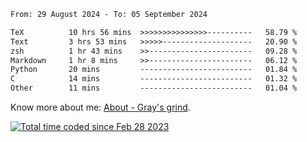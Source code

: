 <!--START_SECTION:waka-->

```txt
From: 29 August 2024 - To: 05 September 2024

TeX          10 hrs 56 mins  >>>>>>>>>>>>>>>----------   58.79 %
Text         3 hrs 53 mins   >>>>>--------------------   20.90 %
zsh          1 hr 43 mins    >>-----------------------   09.28 %
Markdown     1 hr 8 mins     >>-----------------------   06.12 %
Python       20 mins         -------------------------   01.84 %
C            14 mins         -------------------------   01.32 %
Other        11 mins         -------------------------   01.04 %
```

<!--END_SECTION:waka-->

<!-- [![grayxu's github stats](https://github-readme-stats.vercel.app/api?username=grayxu&count_private=true&show_icons=true)](https://github.com/grayxu) -->

Know more about me: [About - Gray's grind](https://www.grayxu.cn/).
<p align="left">
  <a href="https://wakatime.com/@c69eb31e-43a1-463f-8968-c3449e386f57"><img src="https://wakatime.com/badge/user/c69eb31e-43a1-463f-8968-c3449e386f57.svg" title="Total time coded since Feb 28 2023" /></a>
</p>

